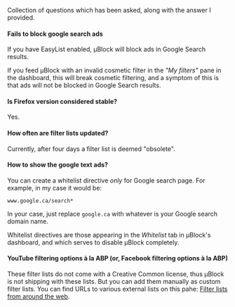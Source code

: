 Collection of questions which has been asked, along with the answer I provided.

#### Fails to block google search ads

If you have EasyList enabled, µBlock will block ads in Google Search results.

If you feed µBlock with an invalid cosmetic filter in the _"My filters"_ pane in the dashboard, this will break cosmetic filtering, and a symptom of this is that ads will not be blocked in Google Search results.

#### Is Firefox version considered stable?

Yes.

#### How often are filter lists updated?

Currently, after four days a filter list is deemed "obsolete".

#### How to show the google text ads?

You can create a whitelist directive *only* for Google search page. For example, in my case it would be:

    www.google.ca/search*

In your case, just replace `google.ca` with whatever is your Google search domain name.

Whitelist directives are those appearing in the _Whitelist_ tab in µBlock's dashboard, and which serves to disable µBlock completely.

#### YouTube filtering options à la ABP (or, Facebook filtering options à la ABP)

These filter lists do not come with a Creative Common license, thus µBlock is not shipping with these lists. But you can add them manually as custom filter lists. You can find URLs to various external lists on this pahe: [Filter lists from around the web](https://github.com/gorhill/uBlock/wiki/Filter-lists-from-around-the-web).
